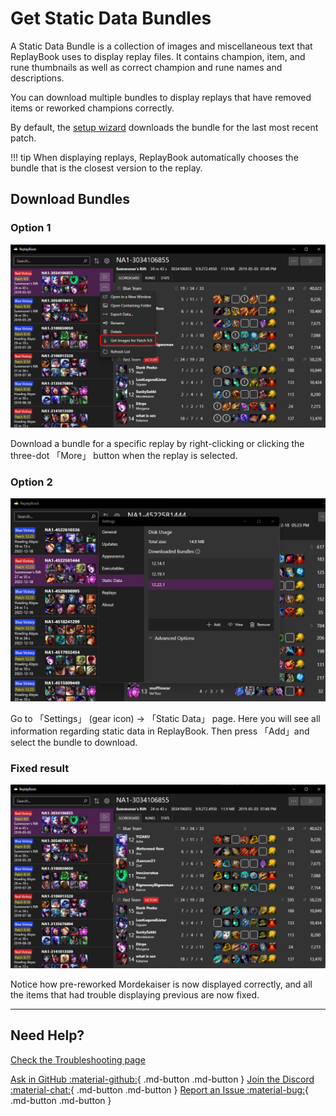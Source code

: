 # Get Static Data Bundles

A Static Data Bundle is a collection of images and miscellaneous text that ReplayBook uses to display replay files. It contains champion, item, and rune thumbnails as well as correct champion and rune names and descriptions.

You can download multiple bundles to display replays that have removed items or reworked champions correctly.

By default, the [setup wizard](setting-up-replaybook.md) downloads the bundle for the last most recent patch.

!!! tip
    When displaying replays, ReplayBook automatically chooses the bundle that is the closest version to the replay.

## Download Bundles

### Option 1

![Download from more menu](../images/bundles_MoreMenu.png)

Download a bundle for a specific replay by right-clicking or clicking the three-dot 「More」 button when the replay is selected.

### Option 2

![Bundles menu overview](../images/bundles_Overview.png)

Go to 「Settings」 (gear icon) -> 「Static Data」 page. Here you will see all information regarding static data in ReplayBook. Then press 「Add」and select the bundle to download.

### Fixed result

![Fixed image data](../images/bundles_Fixed.png)

Notice how pre-reworked Mordekaiser is now displayed correctly, and all the items that had trouble displaying previous are now fixed.

---

## Need Help?

[Check the Troubleshooting page](../../troubleshooting)

[Ask in GitHub :material-github:](https://github.com/fraxiinus/ReplayBook/discussions){ .md-button .md-button }
[Join the Discord :material-chat:](https://discord.gg/c33Rc5J){ .md-button .md-button }
[Report an Issue :material-bug:](https://github.com/fraxiinus/ReplayBook/issues/new/choose){ .md-button .md-button }
